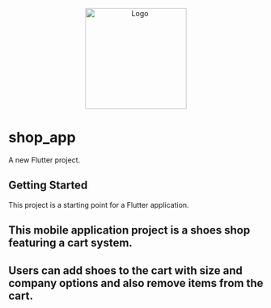 <p align="center">
  <img src="https://raw.githubusercontent.com/daniseifeddine/Ds-Validator-Toolkit/main/media/logo.png" alt="Logo" width="200">
</p>

# shop_app

A new Flutter project.

## Getting Started

This project is a starting point for a Flutter application.

## This mobile application project is a shoes shop featuring a cart system.

## Users can add shoes to the cart with size and company options and also remove items from the cart.
